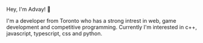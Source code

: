 Hey, I'm Advay! 👋

I'm a developer from Toronto who has a strong intrest in web, game development and competitive programming. Currently I'm interested in c++, javascript, typescript, css and python.

<!---
advay-c/advay-c is a ✨ special ✨ repository because its `README.md` (this file) appears on your GitHub profile.
You can click the Preview link to take a look at your changes.
---> 
